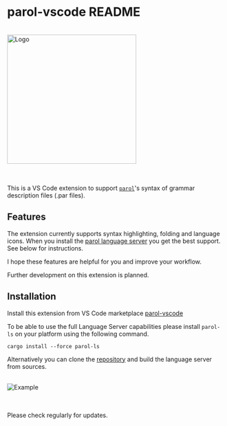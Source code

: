 # parol-vscode README

<!-- markdownlint-disable Inline HTML -->
<br>
<img src="https://github.com/jsinger67/parol/raw/main/tools/parol-vscode/icons/parol-vscode-300x300.png?raw=true" alt="Logo" height=300 with=300>
<br><br><br>
<!-- markdownlint-enable Inline HTML -->

This is a VS Code extension to support [`parol`](https://github.com/jsinger67/parol.git)'s syntax
of grammar description files (.par files).

## Features

The extension currently supports syntax highlighting, folding and language icons.
When you install the [parol language server](https://github.com/jsinger67/parol/tree/main/crates/parol-ls)
you get the best support. See below for instructions.

I hope these features are helpful for you and improve your workflow.

Further development on this extension is planned.

## Installation

Install this extension from VS Code marketplace
[parol-vscode](https://marketplace.visualstudio.com/items?itemName=jsinger67.parol-vscode)

To be able to use the full Language Server capabilities please install `parol-ls` on your platform
using the following command.

```shell
cargo install --force parol-ls
```

Alternatively you can clone the [repository](https://github.com/jsinger67/parol.git) and build the
language server from sources.

<!-- markdownlint-disable Inline HTML -->
<br>
<img src="https://github.com/jsinger67/parol/raw/main/crates/parol-ls/images/Example.png" alt="Example">
<br><br><br>
<!-- markdownlint-enable Inline HTML -->

Please check regularly for updates.
